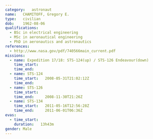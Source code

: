 ```yaml
---
category:	astronaut
name:	CHAMITOFF, Gregory E.
type:	civilian
dob:	1962-08-06
qualifications:
  - BSc in electrical engineering
  - MSc in aeronautical engineering
  - PhD in aeronautics and astronautics
references:
  - http://www.nasa.gov/pdf/740566main_current.pdf
missions:
  - name: Expedition 17/18: STS-124(up) / STS-126 Endeavour(down)
    time_start:   
    time_end:     
  - name: STS-124
    time_start:   2008-05-31T21:02:12Z
    time_end:     
  - name: STS-126
    time_start:   
    time_end:     2008-11-30T21:26Z
  - name: STS-134
    time_start:   2011-05-16T12:56:28Z
    time_end:     2011-06-01T06:36Z
evas:
  - time_start: 
    duration:   13h43m
gender:	Male
---
```

